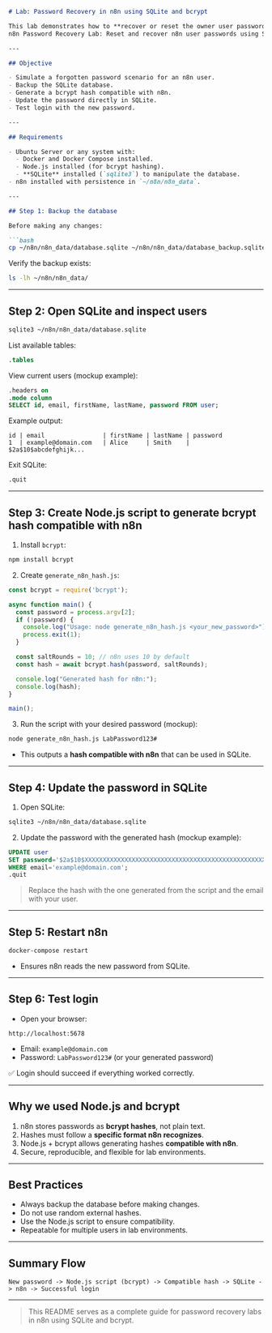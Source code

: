 ````markdown
# Lab: Password Recovery in n8n using SQLite and bcrypt

This lab demonstrates how to **recover or reset the owner user password in n8n** using SQLite and Node.js (`bcrypt`). It shows how to generate a compatible hash and update the password directly in the database
n8n Password Recovery Lab: Reset and recover n8n user passwords using SQLite and bcrypt. n8n is running in Docker.

---

## Objective

- Simulate a forgotten password scenario for an n8n user.
- Backup the SQLite database.
- Generate a bcrypt hash compatible with n8n.
- Update the password directly in SQLite.
- Test login with the new password.

---

## Requirements

- Ubuntu Server or any system with:
  - Docker and Docker Compose installed.
  - Node.js installed (for bcrypt hashing).
  - **SQLite** installed (`sqlite3`) to manipulate the database.
- n8n installed with persistence in `~/n8n/n8n_data`.

---

## Step 1: Backup the database

Before making any changes:

```bash
cp ~/n8n/n8n_data/database.sqlite ~/n8n/n8n_data/database_backup.sqlite
````

Verify the backup exists:

```bash
ls -lh ~/n8n/n8n_data/
```

---

## Step 2: Open SQLite and inspect users

```bash
sqlite3 ~/n8n/n8n_data/database.sqlite
```

List available tables:

```sql
.tables
```

View current users (mockup example):

```sql
.headers on
.mode column
SELECT id, email, firstName, lastName, password FROM user;
```

Example output:

```
id | email                | firstName | lastName | password
1  | example@domain.com   | Alice     | Smith    | $2a$10$abcdefghijk...
```

Exit SQLite:

```sql
.quit
```

---

## Step 3: Create Node.js script to generate bcrypt hash compatible with n8n

1. Install `bcrypt`:

```bash
npm install bcrypt
```

2. Create `generate_n8n_hash.js`:

```javascript
const bcrypt = require('bcrypt');

async function main() {
  const password = process.argv[2];
  if (!password) {
    console.log("Usage: node generate_n8n_hash.js <your_new_password>");
    process.exit(1);
  }

  const saltRounds = 10; // n8n uses 10 by default
  const hash = await bcrypt.hash(password, saltRounds);

  console.log("Generated hash for n8n:");
  console.log(hash);
}

main();
```

3. Run the script with your desired password (mockup):

```bash
node generate_n8n_hash.js LabPassword123#
```

* This outputs a **hash compatible with n8n** that can be used in SQLite.

---

## Step 4: Update the password in SQLite

1. Open SQLite:

```bash
sqlite3 ~/n8n/n8n_data/database.sqlite
```

2. Update the password with the generated hash (mockup example):

```sql
UPDATE user 
SET password='$2a$10$XXXXXXXXXXXXXXXXXXXXXXXXXXXXXXXXXXXXXXXXXXXXXXXXXXXX'
WHERE email='example@domain.com';
.quit
```

> Replace the hash with the one generated from the script and the email with your user.

---

## Step 5: Restart n8n

```bash
docker-compose restart
```

* Ensures n8n reads the new password from SQLite.

---

## Step 6: Test login

* Open your browser:

```
http://localhost:5678
```

* Email: `example@domain.com`
* Password: `LabPassword123#` (or your generated password)

✅ Login should succeed if everything worked correctly.

---

## Why we used Node.js and bcrypt

1. n8n stores passwords as **bcrypt hashes**, not plain text.
2. Hashes must follow a **specific format n8n recognizes**.
3. Node.js + bcrypt allows generating hashes **compatible with n8n**.
4. Secure, reproducible, and flexible for lab environments.

---

## Best Practices

* Always backup the database before making changes.
* Do not use random external hashes.
* Use the Node.js script to ensure compatibility.
* Repeatable for multiple users in lab environments.

---

## Summary Flow

```
New password -> Node.js script (bcrypt) -> Compatible hash -> SQLite -> n8n -> Successful login
```

---

> This README serves as a complete guide for password recovery labs in n8n using SQLite and bcrypt.
